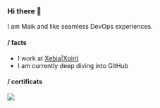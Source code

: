 ### Hi there 👋

I am Maik and like seamless DevOps experiences.

#### / facts

- I work at [Xebia|Xpirit](https://xpirit.com)
- I am currently deep diving into GitHub

#### / certificats

![](https://images.credly.com/size/150x150/images/50ac5cb1-f13a-4859-a480-a567f3bad4ca/image.png)

